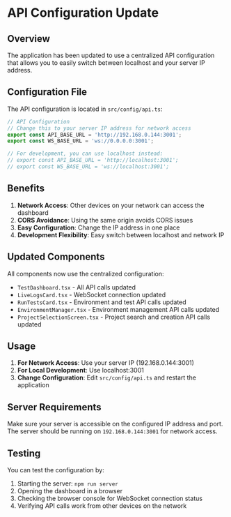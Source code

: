 # API Configuration Update

## Overview
The application has been updated to use a centralized API configuration that allows you to easily switch between localhost and your server IP address.

## Configuration File
The API configuration is located in `src/config/api.ts`:

```typescript
// API Configuration
// Change this to your server IP address for network access
export const API_BASE_URL = 'http://192.168.0.144:3001';
export const WS_BASE_URL = 'ws://0.0.0.0:3001';

// For development, you can use localhost instead:
// export const API_BASE_URL = 'http://localhost:3001';
// export const WS_BASE_URL = 'ws://localhost:3001';
```

## Benefits
1. **Network Access**: Other devices on your network can access the dashboard
2. **CORS Avoidance**: Using the same origin avoids CORS issues
3. **Easy Configuration**: Change the IP address in one place
4. **Development Flexibility**: Easy switch between localhost and network IP

## Updated Components
All components now use the centralized configuration:
- `TestDashboard.tsx` - All API calls updated
- `LiveLogsCard.tsx` - WebSocket connection updated
- `RunTestsCard.tsx` - Environment and test API calls updated
- `EnvironmentManager.tsx` - Environment management API calls updated
- `ProjectSelectionScreen.tsx` - Project search and creation API calls updated

## Usage
1. **For Network Access**: Use your server IP (192.168.0.144:3001)
2. **For Local Development**: Use localhost:3001
3. **Change Configuration**: Edit `src/config/api.ts` and restart the application

## Server Requirements
Make sure your server is accessible on the configured IP address and port. The server should be running on `192.168.0.144:3001` for network access.

## Testing
You can test the configuration by:
1. Starting the server: `npm run server`
2. Opening the dashboard in a browser
3. Checking the browser console for WebSocket connection status
4. Verifying API calls work from other devices on the network
